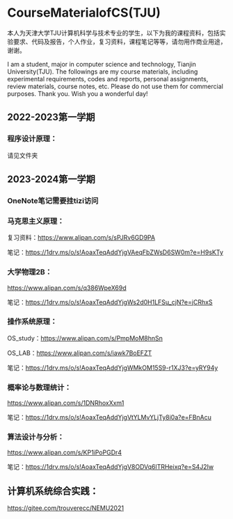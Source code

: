# CourseMaterialofCS(TJU)

本人为天津大学TJU计算机科学与技术专业的学生，以下为我的课程资料，包括实验要求、代码及报告，个人作业，复习资料，课程笔记等等，请勿用作商业用途，谢谢。

I am a student, major in computer science and technology, Tianjin University(TJU). The followings are my course materials, including experimental requirements, codes and reports, personal assignments, review materials, course notes, etc. Please do not use them for commercial purposes. Thank you. Wish you a wonderful day!

## 2022-2023第一学期

### 程序设计原理：
请见文件夹

## 2023-2024第一学期

### OneNote笔记需要挂tizi访问

### 马克思主义原理：
复习资料：https://www.alipan.com/s/sPJRv6GD9PA

笔记：https://1drv.ms/o/s!AoaxTeqAddYjgVAeqFbZWsD6SW0m?e=H9sKTy

### 大学物理2B：
https://www.alipan.com/s/q386WpeX69d

笔记：https://1drv.ms/o/s!AoaxTeqAddYjgWs2d0H1LFSu_cjN?e=jCRhxS

### 操作系统原理：
OS_study：https://www.alipan.com/s/PmpMoM8hnSn

OS_LAB：https://www.alipan.com/s/iawk7BoEFZT

笔记：https://1drv.ms/o/s!AoaxTeqAddYjgWMkOM15S9-r1XJ3?e=yRY94y

### 概率论与数理统计：
https://www.alipan.com/s/1DNRhoxXxm1

笔记：https://1drv.ms/o/s!AoaxTeqAddYjgVtYLMvYLjTy8i0a?e=FBnAcu

### 算法设计与分析：
https://www.alipan.com/s/KP1iPoPGDr4

笔记：https://1drv.ms/o/s!AoaxTeqAddYjgV8ODVq6lTRHeixq?e=S4J2Iw

## 计算机系统综合实践：
https://gitee.com/trouverecc/NEMU2021
